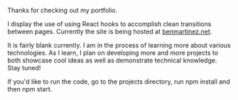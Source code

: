 
Thanks for checking out my portfolio.

I display the use of using React hooks to accomplish clean transitions between pages. Currently the site is being hosted at [benmartinez.net](https://benmartinez.net). 

It is fairly blank currently. I am in the process of learning more about various technologies. As I learn, I plan on developing more and more projects to both showcase cool ideas as well as demonstrate technical knowledge. Stay tuned!

If you'd like to run the code, go to the projects directory, run npm install and then npm start.
